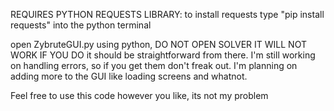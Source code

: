 REQUIRES PYTHON REQUESTS LIBRARY: 
  to install requests type "pip install requests" into the python terminal

open ZybruteGUI.py using python, DO NOT OPEN SOLVER IT WILL NOT WORK IF YOU DO
it should be straightforward from there. I'm still working on handling errors, so if you get them don't freak out. I'm planning on adding more to the GUI like loading screens and whatnot.

Feel free to use this code however you like, its not my problem
